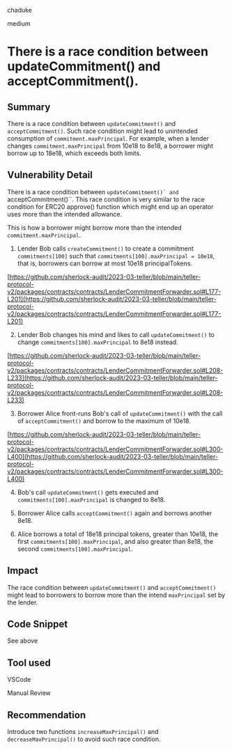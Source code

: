 chaduke

medium

# There is a race condition between updateCommitment() and acceptCommitment().

## Summary
There is a race condition between ``updateCommitment()`` and ``acceptCommitment()``. Such race condition might lead to unintended consumption of ``commitment.maxPrincipal``. For example, when a lender changes  ``commitment.maxPrincipal`` from 10e18 to 8e18,  a borrower might borrow up to 18e18, which exceeds both limits. 

## Vulnerability Detail
There is a race condition between ``updateCommitment()` and ``acceptCommitment()``.  This race condition is very similar to the race condition for ERC20 approve() function which might end up an operator uses more than the intended allowance. 

This is how a borrower might borrow more than the intended ``commitment.maxPrincipal``.

1. Lender Bob calls ``createCommitment()`` to create a commitment ``commitments[100]`` such that  ``commitments[100].maxPrincipal = 10e18``, that is, borrowers can borrow at most 10e18 principalTokens. 

[https://github.com/sherlock-audit/2023-03-teller/blob/main/teller-protocol-v2/packages/contracts/contracts/LenderCommitmentForwarder.sol#L177-L201](https://github.com/sherlock-audit/2023-03-teller/blob/main/teller-protocol-v2/packages/contracts/contracts/LenderCommitmentForwarder.sol#L177-L201)

2. Lender Bob changes his mind and likes to call ``updateCommitment()`` to change ``commitments[100].maxPrincipal`` to 8e18 instead. 

[https://github.com/sherlock-audit/2023-03-teller/blob/main/teller-protocol-v2/packages/contracts/contracts/LenderCommitmentForwarder.sol#L208-L233](https://github.com/sherlock-audit/2023-03-teller/blob/main/teller-protocol-v2/packages/contracts/contracts/LenderCommitmentForwarder.sol#L208-L233)

3. Borrower Alice front-runs Bob's call of ``updateCommitment()`` with the call of ``acceptCommitment()`` and borrow to the maximum of 10e18. 

[https://github.com/sherlock-audit/2023-03-teller/blob/main/teller-protocol-v2/packages/contracts/contracts/LenderCommitmentForwarder.sol#L300-L400](https://github.com/sherlock-audit/2023-03-teller/blob/main/teller-protocol-v2/packages/contracts/contracts/LenderCommitmentForwarder.sol#L300-L400)

4. Bob's call ``updateCommitment()`` gets executed and ``commitments[100].maxPrincipal``  is changed to  8e18. 

5. Borrower Alice calls  ``acceptCommitment()`` again and borrows another 8e18. 

6. Alice borrows a total of 18e18 principal tokens, greater than 10e18, the first ``commitments[100].maxPrincipal``, and also greater than 8e18, the second ``commitments[100].maxPrincipal``. 


## Impact
The race condition between ``updateCommitment()`` and ``acceptCommitment()`` might lead to borrowers to borrow more than the intend ``maxPrincipal`` set by the lender. 

## Code Snippet
See above

## Tool used
VSCode

Manual Review

## Recommendation
Introduce two functions ``increaseMaxPrincipal()`` and ``decreaseMaxPrincipal()`` to avoid such race condition.